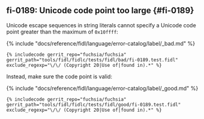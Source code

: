 ## fi-0189: Unicode code point too large {#fi-0189}

Unicode escape sequences in string literals cannot specify a Unicode code point
greater than the maximum of `0x10ffff`:

{% include "docs/reference/fidl/language/error-catalog/label/_bad.md" %}

```fidl
{% includecode gerrit_repo="fuchsia/fuchsia" gerrit_path="tools/fidl/fidlc/tests/fidl/bad/fi-0189.test.fidl" exclude_regexp="\/\/ (Copyright 20|Use of|found in).*" %}
```

Instead, make sure the code point is valid:

{% include "docs/reference/fidl/language/error-catalog/label/_good.md" %}

```fidl
{% includecode gerrit_repo="fuchsia/fuchsia" gerrit_path="tools/fidl/fidlc/tests/fidl/good/fi-0189.test.fidl" exclude_regexp="\/\/ (Copyright 20|Use of|found in).*" %}
```
